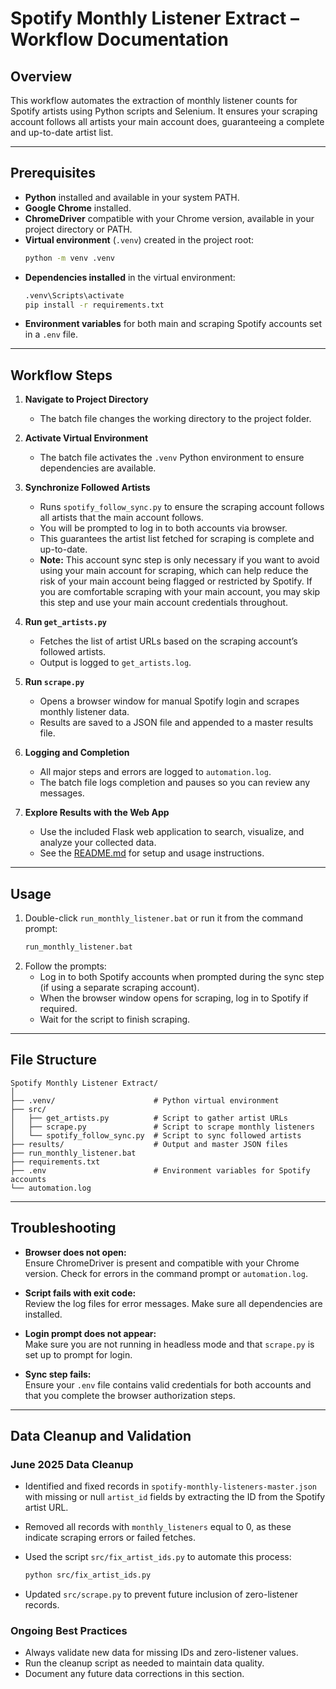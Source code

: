# Spotify Monthly Listener Extract – Workflow Documentation

## Overview

This workflow automates the extraction of monthly listener counts for Spotify artists using Python scripts and Selenium. It ensures your scraping account follows all artists your main account does, guaranteeing a complete and up-to-date artist list.

---

## Prerequisites

- **Python** installed and available in your system PATH.
- **Google Chrome** installed.
- **ChromeDriver** compatible with your Chrome version, available in your project directory or PATH.
- **Virtual environment** (`.venv`) created in the project root:
  ```sh
  python -m venv .venv
  ```
- **Dependencies installed** in the virtual environment:
  ```sh
  .venv\Scripts\activate
  pip install -r requirements.txt
  ```
- **Environment variables** for both main and scraping Spotify accounts set in a `.env` file.

---

## Workflow Steps

1. **Navigate to Project Directory**
   - The batch file changes the working directory to the project folder.

2. **Activate Virtual Environment**
   - The batch file activates the `.venv` Python environment to ensure dependencies are available.

3. **Synchronize Followed Artists**
   - Runs `spotify_follow_sync.py` to ensure the scraping account follows all artists that the main account follows.
   - You will be prompted to log in to both accounts via browser.
   - This guarantees the artist list fetched for scraping is complete and up-to-date.
   - **Note:** This account sync step is only necessary if you want to avoid using your main account for scraping, which can help reduce the risk of your main account being flagged or restricted by Spotify. If you are comfortable scraping with your main account, you may skip this step and use your main account credentials throughout.

4. **Run `get_artists.py`**
   - Fetches the list of artist URLs based on the scraping account’s followed artists.
   - Output is logged to `get_artists.log`.

5. **Run `scrape.py`**
   - Opens a browser window for manual Spotify login and scrapes monthly listener data.
   - Results are saved to a JSON file and appended to a master results file.

6. **Logging and Completion**
   - All major steps and errors are logged to `automation.log`.
   - The batch file logs completion and pauses so you can review any messages.

7. **Explore Results with the Web App**
   - Use the included Flask web application to search, visualize, and analyze your collected data.
   - See the [README.md](README.md) for setup and usage instructions.

---

## Usage

1. Double-click `run_monthly_listener.bat` or run it from the command prompt:
   ```sh
   run_monthly_listener.bat
   ```
2. Follow the prompts:
   - Log in to both Spotify accounts when prompted during the sync step (if using a separate scraping account).
   - When the browser window opens for scraping, log in to Spotify if required.
   - Wait for the script to finish scraping.

---

## File Structure

```
Spotify Monthly Listener Extract/
│
├── .venv/                      # Python virtual environment
├── src/
│   ├── get_artists.py          # Script to gather artist URLs
│   ├── scrape.py               # Script to scrape monthly listeners
│   └── spotify_follow_sync.py  # Script to sync followed artists
├── results/                    # Output and master JSON files
├── run_monthly_listener.bat
├── requirements.txt
├── .env                        # Environment variables for Spotify accounts
└── automation.log
```

---

## Troubleshooting

- **Browser does not open:**  
  Ensure ChromeDriver is present and compatible with your Chrome version. Check for errors in the command prompt or `automation.log`.

- **Script fails with exit code:**  
  Review the log files for error messages. Make sure all dependencies are installed.

- **Login prompt does not appear:**  
  Make sure you are not running in headless mode and that `scrape.py` is set up to prompt for login.

- **Sync step fails:**  
  Ensure your `.env` file contains valid credentials for both accounts and that you complete the browser authorization steps.

---

## Data Cleanup and Validation

### June 2025 Data Cleanup

- Identified and fixed records in `spotify-monthly-listeners-master.json` with missing or null `artist_id` fields by extracting the ID from the Spotify artist URL.
- Removed all records with `monthly_listeners` equal to 0, as these indicate scraping errors or failed fetches.
- Used the script `src/fix_artist_ids.py` to automate this process:

  ```sh
  python src/fix_artist_ids.py
  ```

- Updated `src/scrape.py` to prevent future inclusion of zero-listener records.

### Ongoing Best Practices

- Always validate new data for missing IDs and zero-listener values.
- Run the cleanup script as needed to maintain data quality.
- Document any future data corrections in this section.